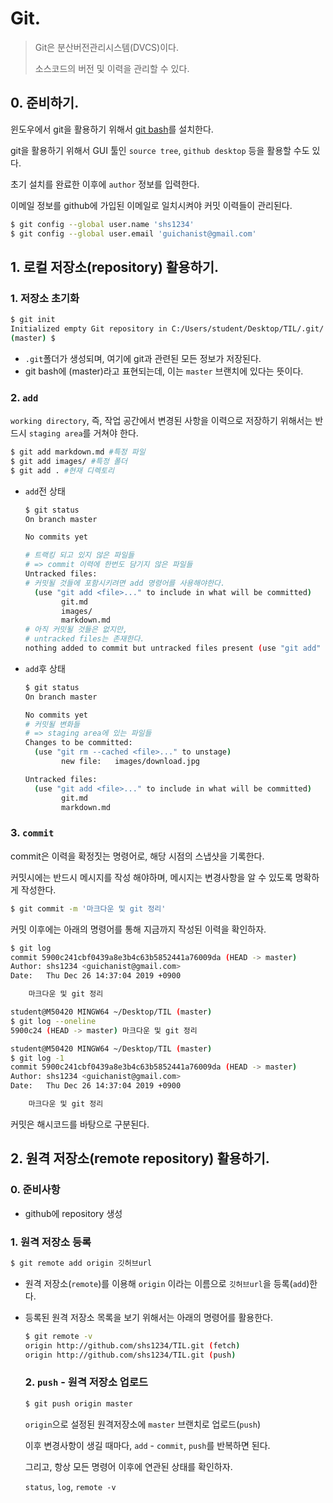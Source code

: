 # Git.

> Git은 분산버전관리시스템(DVCS)이다.
>
> 소스코드의 버전 및 이력을 관리할 수 있다.



## 0. 준비하기.

윈도우에서 git을 활용하기 위해서  [git bash](https://git-scm.com/download/win)를 설치한다.

git을 활용하기 위해서 GUI 툴인 `source tree`, `github desktop` 등을 활용할 수도 있다.

초기 설치를 완료한 이후에 `author` 정보를 입력한다.

이메일 정보를 github에 가입된 이메일로 일치시켜야 커밋 이력들이 관리된다.

```bash
$ git config --global user.name 'shs1234'
$ git config --global user.email 'guichanist@gmail.com'
```



## 1. 로컬 저장소(repository) 활용하기.

### 1. 저장소 초기화

```bash
$ git init
Initialized empty Git repository in C:/Users/student/Desktop/TIL/.git/
(master) $
```

* `.git`폴더가 생성되며, 여기에 git과 관련된 모든 정보가 저장된다.
* git bash에 (master)라고 표현되는데, 이는 `master` 브랜치에 있다는 뜻이다.

### 2. `add`

`working directory`, 즉, 작업 공간에서 변경된 사항을 이력으로 저장하기 위해서는 반드시 `staging area`를 거쳐야 한다.

```bash
$ git add markdown.md #특정 파일
$ git add images/ #특정 폴더
$ git add . #현재 디렉토리
```

* `add`전 상태

  ```bash
  $ git status
  On branch master
  
  No commits yet
  
  # 트랙킹 되고 있지 않은 파일들
  # => commit 이력에 한번도 담기지 않은 파일들
  Untracked files:
  # 커밋될 것들에 포함시키려면 add 명령어를 사용해야한다.
    (use "git add <file>..." to include in what will be committed)
          git.md
          images/
          markdown.md
  # 아직 커밋될 것들은 없지만,
  # untracked files는 존재한다.
  nothing added to commit but untracked files present (use "git add" to track)
  ```

* `add`후 상태

  ```bash
  $ git status
  On branch master
  
  No commits yet
  # 커밋될 변화들
  # => staging area에 있는 파일들
  Changes to be committed:
    (use "git rm --cached <file>..." to unstage)
          new file:   images/download.jpg
  
  Untracked files:
    (use "git add <file>..." to include in what will be committed)
          git.md
          markdown.md
  ```

### 3. `commit`

commit은 이력을 확정짓는 명령어로, 해당 시점의 스냅샷을 기록한다.

커밋시에는 반드시 메시지를 작성 해야하며, 메시지는 변경사항을 알 수 있도록 명확하게 작성한다.

```bash
$ git commit -m '마크다운 및 git 정리'
```

커밋 이후에는 아래의 명령어를 통해 지금까지 작성된 이력을 확인하자.

```bash
$ git log
commit 5900c241cbf0439a8e3b4c63b5852441a76009da (HEAD -> master)
Author: shs1234 <guichanist@gmail.com>
Date:   Thu Dec 26 14:37:04 2019 +0900

    마크다운 및 git 정리

student@M50420 MINGW64 ~/Desktop/TIL (master)
$ git log --oneline
5900c24 (HEAD -> master) 마크다운 및 git 정리

student@M50420 MINGW64 ~/Desktop/TIL (master)
$ git log -1
commit 5900c241cbf0439a8e3b4c63b5852441a76009da (HEAD -> master)
Author: shs1234 <guichanist@gmail.com>
Date:   Thu Dec 26 14:37:04 2019 +0900

    마크다운 및 git 정리
```

커밋은 해시코드를 바탕으로 구분된다.

## 2. 원격 저장소(remote repository) 활용하기.

### 0. 준비사항

* github에 repository 생성

### 1. 원격 저장소 등록

```bash
$ git remote add origin 깃허브url
```

* 원격 저장소(`remote`)를 이용해 `origin` 이라는 이름으로 `깃허브url`을 등록(`add`)한다.

* 등록된 원격 저장소 목록을 보기 위해서는 아래의 명령어를 활용한다.

  ```bash
  $ git remote -v
  origin http://github.com/shs1234/TIL.git (fetch)
  origin http://github.com/shs1234/TIL.git (push)
  ```
  ### 2. `push` - 원격 저장소 업로드

  ```bash
  $ git push origin master
  ```

  `origin`으로 설정된 원격저장소에 `master` 브랜치로 업로드(`push`)

  이후 변경사항이 생길 때마다, `add` - `commit`, `push`를 반복하면 된다.

  그리고, 항상 모든 명령어 이후에 연관된 상태를 확인하자.

  `status`, `log`, `remote -v`